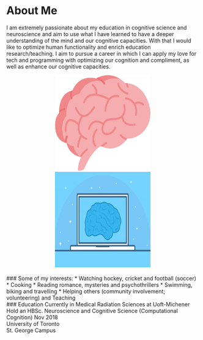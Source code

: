 # About Me 

I am extremely passionate about my education in cognitive science and neuroscience and aim to use what I have learned to have a deeper understanding of the mind and our cognitive capacities. With that I would like to optimize human functionality and enrich education research/teaching. I aim to pursue a career in which I can apply my love for tech and programming with optimizing our cognition and compliment, as well as enhance our cognitive capacities.
<br> 

<center>
<img src="img/brain.png" alt="brain" style="width:250px;height:250px;border:25px;"></center>
<center>
<img src="img/braintech.png" alt="braintech" style="width:250px;height:250px;border:25px;"></center>

<br> 
### Some of my interests: 
* Watching hockey, cricket and football (soccer)
* Cooking
* Reading romance, mysteries and psychothrillers
* Swimming, biking and travelling
* Helping others (community involvement; volunteering) and Teaching

<br />
### Education
Currently in Medical Radiation Sciences at Uoft-Michener<br />
Hold an HBSc. Neuroscience and Cognitive Science (Computational Cognition) Nov 2018<br />
University of Toronto<br />
St. George Campus<br />
